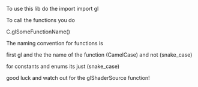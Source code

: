 To use this lib do the import
import gl

To call the functions you do

C.glSomeFunctionName()

The naming convention for functions is

first gl and the the name of the function (CamelCase) and not (snake_case)

for constants and enums its just (snake_case)

good luck and watch out for the glShaderSource function!
